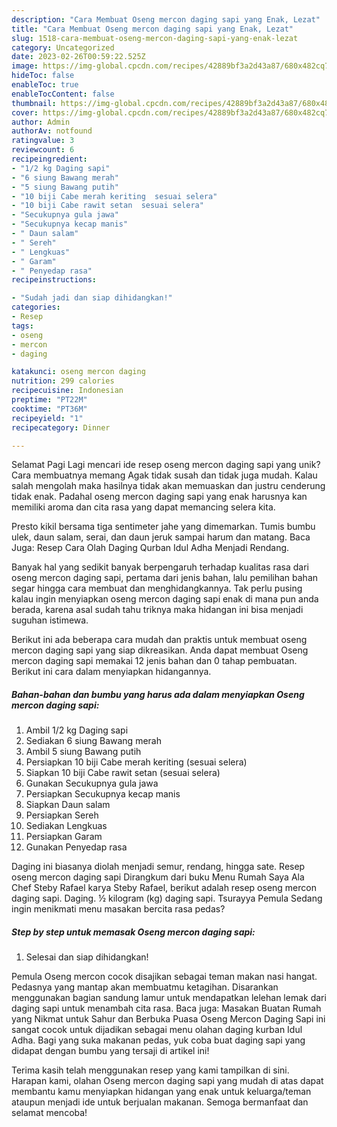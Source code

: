 ```yaml
---
description: "Cara Membuat Oseng mercon daging sapi yang Enak, Lezat"
title: "Cara Membuat Oseng mercon daging sapi yang Enak, Lezat"
slug: 1518-cara-membuat-oseng-mercon-daging-sapi-yang-enak-lezat
category: Uncategorized
date: 2023-02-26T00:59:22.525Z
image: https://img-global.cpcdn.com/recipes/42889bf3a2d43a87/680x482cq70/oseng-mercon-daging-sapi-foto-resep-utama.jpg
hideToc: false
enableToc: true
enableTocContent: false
thumbnail: https://img-global.cpcdn.com/recipes/42889bf3a2d43a87/680x482cq70/oseng-mercon-daging-sapi-foto-resep-utama.jpg
cover: https://img-global.cpcdn.com/recipes/42889bf3a2d43a87/680x482cq70/oseng-mercon-daging-sapi-foto-resep-utama.jpg
author: Admin
authorAv: notfound
ratingvalue: 3
reviewcount: 6
recipeingredient:
- "1/2 kg Daging sapi"
- "6 siung Bawang merah"
- "5 siung Bawang putih"
- "10 biji Cabe merah keriting  sesuai selera"
- "10 biji Cabe rawit setan  sesuai selera"
- "Secukupnya gula jawa"
- "Secukupnya kecap manis"
- " Daun salam"
- " Sereh"
- " Lengkuas"
- " Garam"
- " Penyedap rasa"
recipeinstructions:

- "Sudah jadi dan siap dihidangkan!"
categories:
- Resep
tags:
- oseng
- mercon
- daging

katakunci: oseng mercon daging 
nutrition: 299 calories
recipecuisine: Indonesian
preptime: "PT22M"
cooktime: "PT36M"
recipeyield: "1"
recipecategory: Dinner

---
```



Selamat Pagi Lagi mencari ide resep oseng mercon daging sapi yang unik? Cara membuatnya memang Agak tidak susah dan tidak juga mudah. Kalau salah mengolah maka hasilnya tidak akan memuaskan dan justru cenderung tidak enak. Padahal oseng mercon daging sapi yang enak harusnya kan memiliki aroma dan cita rasa yang dapat memancing selera kita.


Presto kikil bersama tiga sentimeter jahe yang dimemarkan. Tumis bumbu ulek, daun salam, serai, dan daun jeruk sampai harum dan matang. Baca Juga: Resep Cara Olah Daging Qurban Idul Adha Menjadi Rendang.

Banyak hal yang sedikit banyak berpengaruh terhadap kualitas rasa dari oseng mercon daging sapi, pertama dari jenis bahan, lalu pemilihan bahan segar hingga cara membuat dan menghidangkannya. Tak perlu pusing kalau ingin menyiapkan oseng mercon daging sapi enak di mana pun anda berada, karena asal sudah tahu triknya maka hidangan ini bisa menjadi suguhan istimewa.


Berikut ini ada beberapa cara mudah dan praktis untuk membuat oseng mercon daging sapi yang siap dikreasikan. Anda dapat membuat Oseng mercon daging sapi memakai 12 jenis bahan dan 0 tahap pembuatan. Berikut ini cara dalam menyiapkan hidangannya.

<!--inarticleads1-->

##### Bahan-bahan dan bumbu yang harus ada dalam menyiapkan Oseng mercon daging sapi:

1. Ambil 1/2 kg Daging sapi
1. Sediakan 6 siung Bawang merah
1. Ambil 5 siung Bawang putih
1. Persiapkan 10 biji Cabe merah keriting  (sesuai selera)
1. Siapkan 10 biji Cabe rawit setan  (sesuai selera)
1. Gunakan Secukupnya gula jawa
1. Persiapkan Secukupnya kecap manis
1. Siapkan  Daun salam
1. Persiapkan  Sereh
1. Sediakan  Lengkuas
1. Persiapkan  Garam
1. Gunakan  Penyedap rasa


Daging ini biasanya diolah menjadi semur, rendang, hingga sate. Resep oseng mercon daging sapi Dirangkum dari buku Menu Rumah Saya Ala Chef Steby Rafael karya Steby Rafael, berikut adalah resep oseng mercon daging sapi. Daging. ½ kilogram (kg) daging sapi. Tsurayya Pemula Sedang ingin menikmati menu masakan bercita rasa pedas? 

<!--inarticleads2-->

##### Step by step untuk memasak Oseng mercon daging sapi:


1. Selesai dan siap dihidangkan!

Pemula Oseng mercon cocok disajikan sebagai teman makan nasi hangat. Pedasnya yang mantap akan membuatmu ketagihan. Disarankan menggunakan bagian sandung lamur untuk mendapatkan lelehan lemak dari daging sapi untuk menambah cita rasa. Baca juga: Masakan Buatan Rumah yang Nikmat untuk Sahur dan Berbuka Puasa Oseng Mercon Daging Sapi ini sangat cocok untuk dijadikan sebagai menu olahan daging kurban Idul Adha. Bagi yang suka makanan pedas, yuk coba buat daging sapi yang didapat dengan bumbu yang tersaji di artikel ini! 

Terima kasih telah menggunakan resep yang kami tampilkan di sini. Harapan kami, olahan Oseng mercon daging sapi yang mudah di atas dapat membantu kamu menyiapkan hidangan yang enak untuk keluarga/teman ataupun menjadi ide untuk berjualan makanan. Semoga bermanfaat dan selamat mencoba!

